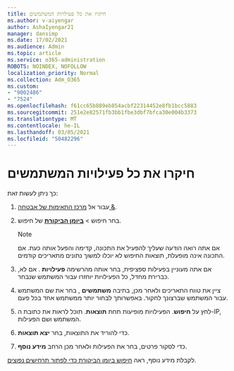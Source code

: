 ```yaml
---
title: חיקרו את כל פעילויות המשתמשים
ms.author: v-aiyengar
author: AshaIyengar21
manager: dansimp
ms.date: 17/02/2021
ms.audience: Admin
ms.topic: article
ms.service: o365-administration
ROBOTS: NOINDEX, NOFOLLOW
localization_priority: Normal
ms.collection: Adm_O365
ms.custom:
- "9002486"
- "7524"
ms.openlocfilehash: f61cc65b889eb854acbf22314452e8fb1bcc5883
ms.sourcegitcommit: 251e2e82571fb3bb1fbe3dbf7bfca30e004b3373
ms.translationtype: MT
ms.contentlocale: he-IL
ms.lasthandoff: 03/05/2021
ms.locfileid: "50482296"
---
```

# <a name="investigate-all-the-users-activities"></a>חיקרו את כל פעילויות המשתמשים

כך ניתן לעשות זאת:

1. עבור אל [מרכז התאימות של אבטחה &](https://go.microsoft.com/fwlink/p/?linkid=2077143).
1. בחר חיפוש  >  **[ביומן הביקורת](https://go.microsoft.com/fwlink/?linkid=2103759)** של חיפוש.
    > [!NOTE]
    > אם אתה רואה הודעה שעליך להפעיל את התכונה, קדימה והפעל אותה כעת. אם התכונה אינה מופעלת, תוצאות החיפוש לא יוכלו למשוך נתונים מתאריכים קודמים.

1. אם אתה מעוניין בפעילות ספציפית, בחר אותה מהרשימה **פעילויות** . אם לא, כברירת מחדל, כל הפעילויות יוחזרו עבור המשתמש שנבחר.
1. ציין את טווח התאריכים ולאחר מכן, בתיבה **משתמשים** , בחר את שם המשתמש עבור המשתמש שברצונך לחקור. באפשרותך לבחור יותר ממשתמש אחד בכל פעם.
1. לחץ על **חיפוש**. הפעילויות מופיעות תחת **תוצאות**. תוכל לראות את כתובת ה-IP, המשתמש ושם הפעילות.
1. כדי להוריד את התוצאות, בחר **יצא תוצאות**.
1. כדי לסקור פרטים, בחר את הפעילות ולאחר מכן הרחב **מידע נוסף**.

לקבלת מידע נוסף, ראה [חיפוש ביומן הביקורת כדי לפתור תרחישים נפוצים](https://go.microsoft.com/fwlink/?linkid=2103944).